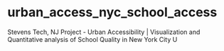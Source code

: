 # urban_access_nyc_school_access
Stevens Tech, NJ Project - Urban Accessibility | Visualization and Quantitative analysis of School Quality in New York City  U
